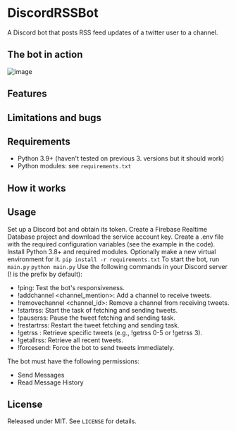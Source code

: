 # DiscordRSSBot
A Discord bot that posts RSS feed updates of a twitter user to a channel.

## The bot in action
![image](https://i.imgur.com/rjhDeWw.png)

## Features

## Limitations and bugs
 

## Requirements
- Python 3.9+ (haven't tested on previous 3. versions but it should work)
- Python modules: see `requirements.txt`

## How it works

 
## Usage
Set up a Discord bot and obtain its token.
Create a Firebase Realtime Database project and download the service account key.
Create a .env file with the required configuration variables (see the example in the code).
Install Python 3.8+ and required modules. Optionally make a new virtual environment for it.
`pip install -r requirements.txt`
To start the bot, run `main.py` `python main.py`
Use the following commands in your Discord server (! is the prefix by default):
* !ping: Test the bot's responsiveness.
* !addchannel <channel_mention>: Add a channel to receive tweets.
* !removechannel <channel_id>: Remove a channel from receiving tweets.
* !startrss: Start the task of fetching and sending tweets.
* !pauserss: Pause the tweet fetching and sending task.
* !restartrss: Restart the tweet fetching and sending task.
* !getrss <range>: Retrieve specific tweets (e.g., !getrss 0-5 or !getrss 3).
* !getallrss: Retrieve all recent tweets.
* !forcesend: Force the bot to send tweets immediately.

The bot must have the following permissions:
- Send Messages
- Read Message History

## License
Released under MIT. See `LICENSE` for details.
